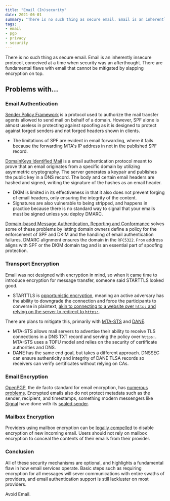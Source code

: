```yaml
---
title: "Email (In)security"
date: 2021-06-01
summary: "There is no such thing as secure email. Email is an inherently insecuee protocol, conceived at a time when security was an afterthought. There are fundamental flaws with email that cannot be mitigated by slapping encryption on top."
tags:
- email
- pgp
- privacy
- security
---
```


There is no such thing as secure email. Email is an inherently insecure protocol, conceived at a time when security was an afterthought. There are fundamental flaws with email that cannot be mitigated by slapping encryption on top.

## Problems with…

### Email Authentication

[Sender Policy Framework](https://tools.ietf.org/html/rfc7208) is a protocol used to authorize the mail transfer agents allowed to send mail on behalf of a domain. However, SPF alone is almost useless in protecting against spoofing as it is designed to protect against forged senders and not forged headers shown in clients.
* The limitations of SPF are evident in email forwarding, where it fails because the forwarding MTA's IP address in not in the published SPF record.

[DomainKeys Identified Mail](https://tools.ietf.org/html/rfc6376) is a email authentication protocol meant to prove that an email originates from a specific domain by utilizing asymmetric cryptography. The server generates a keypair and publishes the public key in a DNS record. The body and certain email headers are hashed and signed, writing the signature of the hashes as an email header.
* DKIM is limited in its effectiveness in that it also does not prevent forging of email headers, only ensuring the integrity of the content.
* Signatures are also vulnerable to being stripped, and happens in practice because there is no standard way to signal that your emails must be signed unless you deploy DMARC.

[Domain-based Message Authentication, Reporting and Conformance](https://tools.ietf.org/html/rfc7489) solves some of these problems by letting domain owners define a policy for the enforcement of SPF and DKIM and the handling of email authentication failures. DMARC alignment ensures the domain in the `RFC5322.From` address aligns with SPF or the DKIM domain tag and is an essential part of spoofing protection.

### Transport Encryption

Email was not designed with encryption in mind, so when it came time to introduce encryption for message transfer, someone said STARTTLS looked good.
* STARTTLS is [opportunistic encryption](https://blog.filippo.io/the-sad-state-of-smtp-encryption/), meaning an active adversary has the ability to downgrade the connection and force the participants to converse in plaintext, [akin to connecting to a website over `http:` and relying on the server to redirect to `https:`](https://youtube.com/watch?v=MFol6IMbZ7Y).

There are plans to mitigate this, primarily with [MTA-STS](https://tools.ietf.org/html/rfc8461) and [DANE](https://tools.ietf.org/html/rfc7672).
* MTA-STS allows mail servers to advertise their ability to receive TLS connections in a DNS TXT record and serving the policy over `https:`. MTA-STS uses a TOFU model and relies on the security of certificate authorities and DNS.
* DANE has the same end goal, but takes a different approach. DNSSEC can ensure authenticity and integrity of DANE TLSA records so receivers can verify certificates without relying on CAs.

### Email Encryption

[OpenPGP](https://tools.ietf.org/html/rfc4880), the de facto standard for email encryption, has [numerous problems](https://www.whonix.org/wiki/OpenPGP#Issues_with_PGP). Encrypted emails also do not protect metadata such as the sender, recipient, and timestamps, something modern messengers like [Signal](https://signal.org) have done with its [sealed sender](https://signal.org/blog/sealed-sender/).

### Mailbox Encryption

Providers using mailbox encryption can be [legally compelled](https://www.theregister.com/2020/12/08/tutanota_backdoor_court_order/) to disable encryption of new incoming email. Users should not rely on mailbox encryption to conceal the contents of their emails from their provider.

### Conclusion

All of these security mechanisms are optional, and highlights a fundamental flaw in how email services operate. Basic steps such as requiring encryption for all messages will sever communications with entire swaths of providers, and email authentication support is still lackluster on most providers.

Avoid Email.

